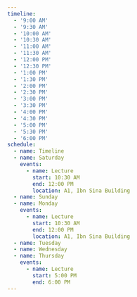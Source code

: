 ```yaml
---
timeline:
  - '9:00 AM'
  - '9:30 AM'
  - '10:00 AM'
  - '10:30 AM'
  - '11:00 AM'
  - '11:30 AM'
  - '12:00 PM'
  - '12:30 PM'
  - '1:00 PM'
  - '1:30 PM'
  - '2:00 PM'
  - '2:30 PM'
  - '3:00 PM'
  - '3:30 PM'
  - '4:00 PM'
  - '4:30 PM'
  - '5:00 PM'
  - '5:30 PM'
  - '6:00 PM'
schedule:
  - name: Timeline
  - name: Saturday
    events:
      - name: Lecture
        start: 10:30 AM
        end: 12:00 PM
        location: A1, Ibn Sina Building
  - name: Sunday
  - name: Monday
    events:
      - name: Lecture
        start: 10:30 AM
        end: 12:00 PM
        location: A1, Ibn Sina Building
  - name: Tuesday
  - name: Wednesday
  - name: Thursday
    events:
      - name: Lecture
        start: 5:00 PM
        end: 6:00 PM
---
```

